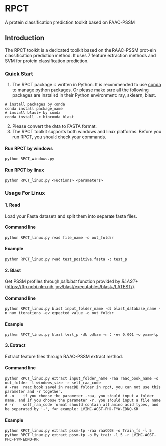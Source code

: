 # RPCT
A protein classification prediction toolkit based on RAAC-PSSM
## Introduction
The RPCT toolkit is a dedicated toolkit based on the RAAC-PSSM prot-ein classification prediction method. It uses 7 feature extraction methods and SVM for protein classification prediction.
### Quick Start
1. The RPCT package is written in Python. It is recommended to use [conda](https://www.anaconda.com/download/) to manage python packages. Or please make sure all the following packages are installed in their Python environment: ray, sklearn, blast.
```
# install packages by conda
conda install package_name
# install blast+ by conda
conda install -c bioconda blast
```
2. Please convert the data to FASTA format.
3. The RPCT toolkit supports both windows and linux platforms. Before you run RPCT, you should check your commands.
#### Run RPCT by windows
```
python RPCT_windows.py
```
#### Run RPCT by linux
```
python RPCT_linux.py <Fuctions> <parameters>
```
### Usage For Linux
#### 1. Read
Load your Fasta datasets and split them into separate fasta files.
#### Command line
```
python RPCT_linux.py read file_name -o out_folder
```
#### Example
```
python RPCT_linux.py read test_positive.fasta -o test_p
```
#### 2. Blast
Get PSSM profiles through _psiblast_ function provided by _BLAST+_ (https://ftp.ncbi.nlm.nih.gov/blast/executables/blast+/LATEST/).
#### Command line
```
python RPCT_linux.py blast input_folder_name -db blast_database_name -n num_iterations -ev expected_value -o out_folder
```
#### Example
```
python RPCT_linux.py blast test_p -db pdbaa -n 3 -ev 0.001 -o pssm-tp
```
#### 3. Extract
Extract feature files through RAAC-PSSM extract method.
#### Command line
```
python RPCT_linux.py extract input_folder_name -raa raac_book_name -o out_folder -l windows_size -r self_raa_code
# -raa  raac book saved in raacDB folder in rpct, you can not use this parameter and -r together.
# -o    if you choose the parameter -raa, you should input a folder name, and if you choose the parameter -r, you should input a file name
# -r    self_raa_code format should contain all amino acid types, and be separated by '-', for example: LVIMC-AGST-PHC-FYW-EDNQ-KR
```
#### Example
```
python RPCT_linux.py extract pssm-tp -raa raaCODE -o Train_fs -l 5
python RPCT_linux.py extract pssm-tp -o My_train -l 5 -r LVIMC-AGST-PHC-FYW-EDNQ-KR
```
